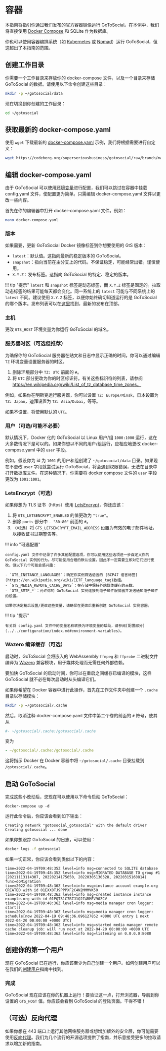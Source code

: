 # 容器

本指南将指引你通过我们发布的官方容器镜像运行 GoToSocial。在本例中，我们将直接使用 [Docker Compose](https://docs.docker.com/compose) 和 SQLite 作为数据库。

你也可以使用容器编排系统（如 [Kubernetes](https://kubernetes.io/) 或 [Nomad](https://www.nomadproject.io/)）运行 GoToSocial，但这超出了本指南的范围。

## 创建工作目录

你需要一个工作目录来存放你的 docker-compose 文件，以及一个目录来存储 GoToSocial 的数据。请使用以下命令创建这些目录：

```bash
mkdir -p ~/gotosocial/data
```

现在切换到你创建的工作目录：

```bash
cd ~/gotosocial
```

## 获取最新的 docker-compose.yaml

使用 `wget` 下载最新的 [docker-compose.yaml](https://codeberg.org/superseriousbusiness/gotosocial/raw/branch/main/example/docker-compose/docker-compose.yaml) 示例，我们将根据需要进行自定义：

```bash
wget https://codeberg.org/superseriousbusiness/gotosocial/raw/branch/main/example/docker-compose/docker-compose.yaml
```

## 编辑 docker-compose.yaml

由于 GoToSocial 可以使用[环境变量](../../configuration/index.md#环境变量)进行配置，我们可以跳过在容器中挂载 config.yaml 文件，使配置更为简单。只需编辑 docker-compose.yaml 文件以更改一些内容。

首先在你的编辑器中打开 docker-compose.yaml 文件。例如：

```bash
nano docker-compose.yaml
```

### 版本

如果需要，更新 GoToSocial Docker 镜像标签到你想要使用的 GtS 版本：

* `latest`：默认值。这指向最新的稳定版本的 GoToSocial。
* `snapshot`：指向当前在主分支上的代码。不保证稳定，可能经常出错。谨慎使用。
* `X.Y.Z`：发布标签。这指向 GoToSocial 的特定、稳定的版本。

!!! tip "提示"
    `latest` 和 `snapshot` 标签是动态标签，而 `X.Y.Z` 标签是固定的。拉取动态标签的结果可能每天都会变化。同一系统上的 `latest` 可能与不同系统上的 `latest` 不同。建议使用 `X.Y.Z` 标签，以便你始终确切知道运行的是 GoToSocial 的哪个版本。发布列表可以在[这里](https://codeberg.org/superseriousbusiness/gotosocial/releases)找到，最新的发布在顶部。

### 主机

更改 `GTS_HOST` 环境变量为你运行 GoToSocial 的域名。

### 服务器时区（可选但推荐）

为确保你的 GoToSocial 服务器在贴文和日志中显示正确的时间，你可以通过编辑 `TZ` 环境变量设置服务器的时区。

1. 删除环境部分中 `TZ: UTC` 前面的 `#`。
2. 将 `UTC` 部分更改为你的时区标识符。有关这些标识符的列表，请参阅 https://en.wikipedia.org/wiki/List_of_tz_database_time_zones。

例如，如果你在明斯克运行服务器，你可以设置 `TZ: Europe/Minsk`，日本设置为 `TZ: Japan`，迪拜设置为 `TZ: Asia/Dubai`，等等。

如果不设置，将使用默认的 `UTC`。

### 用户（可选/可能不必要）

默认情况下，Docker 化的 GoToSocial 以 Linux 用户/组 `1000:1000` 运行，这在大多数情况下是可以的。如果你想以不同的用户/组运行，应相应地更改 docker-compose.yaml 中的 `user` 字段。

例如，假设你为 id 为 `1001` 的用户和组创建了 `~/gotosocial/data` 目录。如果现在不更改 `user` 字段就尝试运行 GoToSocial，将会遇到权限错误，无法在目录中打开数据库文件。在这种情况下，你需要将 docker compose 文件的 `user` 字段更改为 `1001:1001`。

### LetsEncrypt（可选）

如果你想为 TLS 证书（https）使用 [LetsEncrypt](../../configuration/tls.md)，你还应该：

1. 将 `GTS_LETSENCRYPT_ENABLED` 的值更改为 `"true"`。
2. 删除 `ports` 部分中 `- "80:80"` 前面的 `#`。
3. （可选）将 `GTS_LETSENCRYPT_EMAIL_ADDRESS` 设置为有效的电子邮件地址，以接收证书过期警告等。

!!! info "可选配置"
    
    config.yaml 文件中记录了许多其他配置选项，你可以使用这些选项进一步自定义你的 GoToSocial 实例的行为。尽可能使用合理的默认设置，因此不一定需要立即对它们进行更改，但以下几个可能会感兴趣：
    
    - `GTS_INSTANCE_LANGUAGES`：确定你实例首选语言的 [BCP47 语言标签](https://en.wikipedia.org/wiki/IETF_language_tag)数组。
    - `GTS_MEDIA_REMOTE_CACHE_DAYS`：在存储中保持外站媒体缓存的天数。
    - `GTS_SMTP_*`：允许你的 GoToSocial 实例连接到电子邮件服务器并发送通知电子邮件的设置。

    如果你决定稍后设置/更改这些变量，请确保在更改后重新创建 GoToSocial 实例容器。
    

!!! tip "提示"
    
    有关将 config.yaml 文件中的变量名称转换为环境变量的帮助，请参阅[配置部分](../../configuration/index.md#environment-variables)。

### Wazero 编译缓存（可选）

启动时，GoToSocial 会将嵌入的 WebAssembly `ffmpeg` 和 `ffprobe` 二进制文件编译为 [Wazero](https://wazero.io/) 兼容模块，用于媒体处理而无需任何外部依赖。

要加快 GoToSocial 的启动时间，你可以在重启之间缓存已编译的模块，这样 GoToSocial 就不必在每次启动时从头编译它们。

如果你希望在 Docker 容器中进行此操作，首先在工作文件夹中创建一个 `.cache` 目录以存储模块：

```bash
mkdir -p ~/gotosocial/.cache
```

然后，取消注释 docker-compose.yaml 文件中第二个卷的前面的 `#` 符号，使其从

```yaml
#- ~/gotosocial/.cache:/gotosocial/.cache
```

变为

```yaml
- ~/gotosocial/.cache:/gotosocial/.cache
```

这将指示 Docker 在 Docker 容器中将 `~/gotosocial/.cache` 目录挂载到 `/gotosocial/.cache`。

## 启动 GoToSocial

完成这些小改动后，您现在可以使用以下命令启动 GoToSocial：

```shell
docker-compose up -d
```

运行此命令后，你应该会看到如下输出：

```text
Creating network "gotosocial_gotosocial" with the default driver
Creating gotosocial ... done
```

如果你想跟踪 GoToSocial 的日志，可以使用：

```bash
docker logs -f gotosocial
```

如果一切正常，你应该会看到类似以下的内容：

```text
time=2022-04-19T09:48:35Z level=info msg=connected to SQLITE database
time=2022-04-19T09:48:35Z level=info msg=MIGRATED DATABASE TO group #1 (20211113114307, 20220214175650, 20220305130328, 20220315160814) func=doMigration
time=2022-04-19T09:48:36Z level=info msg=instance account example.org CREATED with id 01EXX0TJ9PPPXF2C4N2MMMVK50
time=2022-04-19T09:48:36Z level=info msg=created instance instance example.org with id 01PQT31C7BZJ1Q2Z4BMEV90ZCV
time=2022-04-19T09:48:36Z level=info msg=media manager cron logger: start[]
time=2022-04-19T09:48:36Z level=info msg=media manager cron logger: schedule[now 2022-04-19 09:48:36.096127852 +0000 UTC entry 1 next 2022-04-20 00:00:00 +0000 UTC]
time=2022-04-19T09:48:36Z level=info msg=started media manager remote cache cleanup job: will run next at 2022-04-20 00:00:00 +0000 UTC
time=2022-04-19T09:48:36Z level=info msg=listening on 0.0.0.0:8080
```

## 创建你的第一个用户

现在 GoToSocial 已在运行，你应该至少为自己创建一个用户。如何创建用户可以在我们的[创建用户](../user_creation.md)指南中找到。

### 完成

GoToSocial 现在应该在你的机器上运行！要验证这一点，打开浏览器，导航到你设置的 `GTS_HOST` 值。你应该会看到 GoToSocial 的登陆页面。干得不错！

## （可选）反向代理

如果你想在 443 端口上运行其他网络服务器或想增加额外的安全层，你可能需要使用[反向代理](../reverse_proxy/index.md)。我们为几个流行的开源选项提供了指南，并乐意接受更多的拉取请求以增加新的指南。
